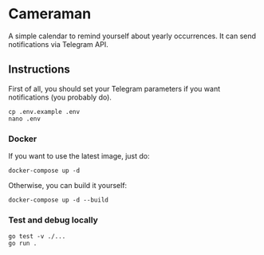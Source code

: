 # Cameraman
A simple calendar to remind yourself about yearly occurrences. It can send notifications via Telegram API.

## Instructions

First of all, you should set your Telegram parameters if you want notifications (you probably do).
```
cp .env.example .env
nano .env
```

### Docker
If you want to use the latest image, just do:
```
docker-compose up -d
```

Otherwise, you can build it yourself:
```
docker-compose up -d --build
```

### Test and debug locally
```
go test -v ./...
go run .
```

